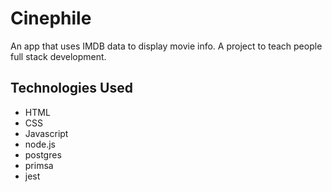 # Cinephile
An app that uses IMDB data to display movie info.
A project to teach people full stack development.

## Technologies Used
- HTML
- CSS
- Javascript
- node.js
- postgres
- primsa
- jest

